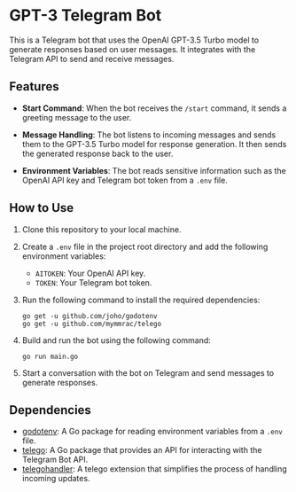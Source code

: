 # GPT-3 Telegram Bot

This is a Telegram bot that uses the OpenAI GPT-3.5 Turbo model to generate responses based on user messages. It integrates with the Telegram API to send and receive messages.

## Features

- **Start Command**: When the bot receives the `/start` command, it sends a greeting message to the user.

- **Message Handling**: The bot listens to incoming messages and sends them to the GPT-3.5 Turbo model for response generation. It then sends the generated response back to the user.

- **Environment Variables**: The bot reads sensitive information such as the OpenAI API key and Telegram bot token from a `.env` file.

## How to Use

1. Clone this repository to your local machine.

2. Create a `.env` file in the project root directory and add the following environment variables:
   - `AITOKEN`: Your OpenAI API key.
   - `TOKEN`: Your Telegram bot token.

3. Run the following command to install the required dependencies:

   ```
   go get -u github.com/joho/godotenv
   go get -u github.com/mymmrac/telego
   ```

4. Build and run the bot using the following command:

   ```
   go run main.go
   ```

5. Start a conversation with the bot on Telegram and send messages to generate responses.

## Dependencies

- [godotenv](https://github.com/joho/godotenv): A Go package for reading environment variables from a `.env` file.
- [telego](https://github.com/mymmrac/telego): A Go package that provides an API for interacting with the Telegram Bot API.
- [telegohandler](https://github.com/mymmrac/telego/tree/master/telegohandler): A telego extension that simplifies the process of handling incoming updates.

